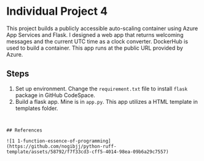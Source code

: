 # Individual Project 4
This project builds a publicly accessible auto-scaling container using Azure App Services and Flask. I designed a web app that returns welcoming messages and the current UTC time as a clock converter. DockerHub is used to build a container. This app runs at the public URL provided by Azure.

## Steps
1. Set up environment. Change the `requirement.txt` file to install `flask` package in GitHub CodeSpace.
2. Build a flask app. Mine is in `app.py`. This app utilizes a HTML template in templates folder.
```


## References

![1 1-function-essence-of-programming](https://github.com/nogibjj/python-ruff-template/assets/58792/f7f33cd3-cff5-4014-98ea-09b6a29c7557)



